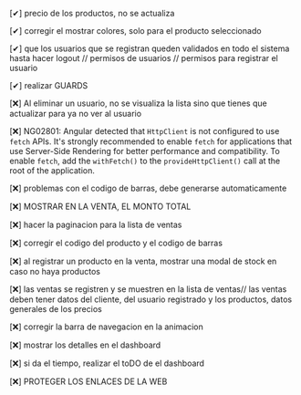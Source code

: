 [✔] precio de los productos, no se actualiza 

[✔] corregir el mostrar colores, solo para el producto seleccionado 

[✔] que los usuarios que se registran queden validados en todo el sistema hasta hacer logout // permisos de usuarios // permisos para registrar el usuario 

[✔] realizar GUARDS

[❌] Al eliminar un usuario, no se visualiza la lista sino que tienes que actualizar para ya no ver al usuario

[❌] NG02801: Angular detected that `HttpClient` is not configured to use `fetch` APIs. It's strongly recommended to enable `fetch` for applications that use Server-Side Rendering for better performance and compatibility. To enable `fetch`, add the `withFetch()` to the `provideHttpClient()` call at the root of the application.

[❌] problemas con el codigo de barras, debe generarse automaticamente 

[❌] MOSTRAR EN LA VENTA, EL MONTO TOTAL 

[❌] hacer la paginacion para la lista de ventas 

[❌] corregir el codigo del producto y el codigo de barras 

[❌] al registrar un producto en la venta, mostrar una modal de stock en caso no haya productos 

[❌] las ventas se registren y se muestren en la lista de ventas// las ventas deben tener datos del cliente, del usuario registrado y los productos, datos generales de los precios 

[❌] corregir la barra de navegacion en la animacion 

[❌] mostrar los detalles en el dashboard 

[❌] si da el tiempo, realizar el toDO de el dashboard 

[❌] PROTEGER LOS ENLACES DE LA WEB 